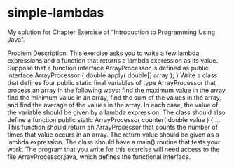 # simple-lambdas

My solution for Chapter  Exercise  of “Introduction to Programming Using Java”.

Problem Description:
This exercise asks you to write a few lambda expressions and a function that returns a
lambda expression as its value. Suppose that a function interface ArrayProcessor is defined
as
    public interface ArrayProcessor {
      double apply( double[] array );
    }
Write a class that defines four public static final variables of type ArrayProcessor
that process an array in the following ways: find the maximum value in the array, find the
minimum value in an array, find the sum of the values in the array, and find the average
of the values in the array. In each case, the value of the variable should be given by a
lambda expression. The class should also define a function
public static ArrayProcessor counter( double value ) { ...
This function should return an ArrayProcessor that counts the number of times that value
occurs in an array. The return value should be given as a lambda expression.
The class should have a main() routine that tests your work. The program that you
write for this exercise will need access to the file ArrayProcessor.java, which defines the
functional interface.

